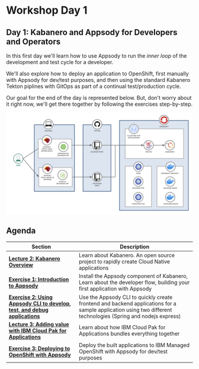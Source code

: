 # Workshop Day 1

## Day 1: Kabanero and Appsody for Developers and Operators

In this first day we'll learn how to use Appsody to run the *inner loop* of the development and test cycle for a developer.

We'll also explore how to deploy an application to OpenShift, first manually with Appsody for dev/test purposes, and then using the standard Kabanero Tekton piplines with GitOps as part of a continual test/production cycle.

Our goal for the end of the day is represented below. But, don't worry about it right now, we'll get there together by following the exercises step-by-step.

![Our end state when Day 1 is done](images/architecture.png)

## Agenda

| Section | Description |
| - | - |
| **[Lecture 2: Kabanero Overview](https://ibm.box.com/s/6jl4b7sj8xqgh7rvxtea5ykpsjyu1siz)** | Learn about Kabanero. An open source project to rapidly create Cloud Native applications |
| **[Exercise 1: Introduction to Appsody](../exercise-1/README.md)** | Install the Appsody component of Kabanero, Learn about the developer flow, building your first application with Appsody |
| **[Exercise 2: Using Appsody CLI to develop, test, and debug applications](../exercise-2/README.md)** | Use the Appsody CLI to quickly create frontend and backend applications for a sample application using two different technologies (Spring and nodejs express) |
| **[Lecture 3: Adding value with IBM Cloud Pak for Applications](https://ibm.box.com/s/y4wh104vdos1vw5kdjwwuhebf8jgq580)** | Learn about how IBM Cloud Pak for Applications bundles everything together |
| **[Exercise 3: Deploying to OpenShift with Appsody](../exercise-3/README.md)** | Deploy the built applications to IBM Managed OpenShift with Appsody for dev/test purposes |

